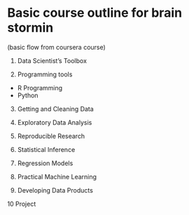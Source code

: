 # Basic course outline for brain stormin

(basic flow from coursera course)


1. Data Scientist’s Toolbox

2. Programming tools

  * R Programming
  * Python

3. Getting and Cleaning Data

4. Exploratory Data Analysis

5. Reproducible Research

6. Statistical Inference

7. Regression Models

8. Practical Machine Learning

9. Developing Data Products

10 Project
